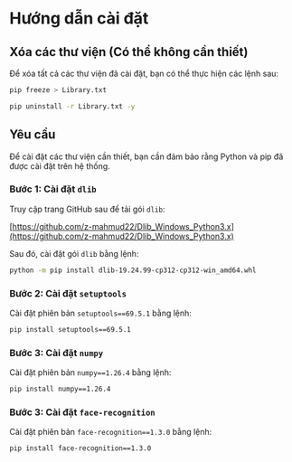 # Hướng dẫn cài đặt

## Xóa các thư viện (Có thể không cần thiết)
Để xóa tất cả các thư viện đã cài đặt, bạn có thể thực hiện các lệnh sau:

```bash
pip freeze > Library.txt
```

```bash
pip uninstall -r Library.txt -y
```

## Yêu cầu
Để cài đặt các thư viện cần thiết, bạn cần đảm bảo rằng Python và pip đã được cài đặt trên hệ thống.

### Bước 1: Cài đặt `dlib`
Truy cập trang GitHub sau để tải gói `dlib`:

[https://github.com/z-mahmud22/Dlib_Windows_Python3.x](https://github.com/z-mahmud22/Dlib_Windows_Python3.x)

Sau đó, cài đặt gói `dlib` bằng lệnh:

```bash
python -m pip install dlib-19.24.99-cp312-cp312-win_amd64.whl
```

### Bước 2: Cài đặt `setuptools`
Cài đặt phiên bản `setuptools==69.5.1` bằng lệnh:

```bash
pip install setuptools==69.5.1
```

### Bước 3: Cài đặt `numpy`
Cài đặt phiên bản `numpy==1.26.4` bằng lệnh:

```bash
pip install numpy==1.26.4
```

### Bước 3: Cài đặt `face-recognition`
Cài đặt phiên bản `face-recognition==1.3.0` bằng lệnh:

```bash
pip install face-recognition==1.3.0
```
